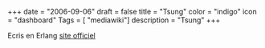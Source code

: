 +++
date = "2006-09-06"
draft = false
title = "Tsung"
color = "indigo"
icon = "dashboard"
Tags = [ "mediawiki"]
description = "Tsung"
+++

Ecris en Erlang [site
officiel](http://www.process-one.net/fr/projects/tsung/)
